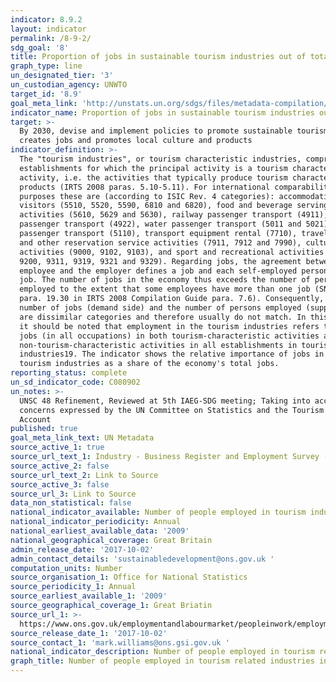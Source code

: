 ```yaml
---
indicator: 8.9.2
layout: indicator
permalink: /8-9-2/
sdg_goal: '8'
title: Proportion of jobs in sustainable tourism industries out of total tourism jobs
graph_type: line
un_designated_tier: '3'
un_custodian_agency: UNWTO
target_id: '8.9'
goal_meta_link: 'http://unstats.un.org/sdgs/files/metadata-compilation/Metadata-Goal-8.pdf'
indicator_name: Proportion of jobs in sustainable tourism industries out of total tourism jobs
target: >-
  By 2030, devise and implement policies to promote sustainable tourism that
  creates jobs and promotes local culture and products
indicator_definition: >-
  The "tourism industries", or tourism characteristic industries, comprise all
  establishments for which the principal activity is a tourism characteristic
  activity, i.e. the activities that typically produce tourism characteristic
  products (IRTS 2008 paras. 5.10-5.11). For international comparability
  purposes these are (according to ISIC Rev. 4 categories): accommodation for
  visitors (5510, 5520, 5590, 6810 and 6820), food and beverage serving
  activities (5610, 5629 and 5630), railway passenger transport (4911), road
  passenger transport (4922), water passenger transport (5011 and 5021), air
  passenger transport (5110), transport equipment rental (7710), travel agencies
  and other reservation service activities (7911, 7912 and 7990), cultural
  activities (9000, 9102, 9103), and sport and recreational activities (7721,
  9200, 9311, 9319, 9321 and 9329). Regarding jobs, the agreement between an
  employee and the employer defines a job and each self-employed person has a
  job. The number of jobs in the economy thus exceeds the number of persons
  employed to the extent that some employees have more than one job (SNA 2008
  para. 19.30 in IRTS 2008 Compilation Guide para. 7.6). Consequently, the
  number of jobs (demand side) and the number of persons employed (supply side)
  are dissimilar categories and therefore usually do not match. In this respect,
  it should be noted that employment in the tourism industries refers to all the
  jobs (in all occupations) in both tourism-characteristic activities and
  non-tourism-characteristic activities in all establishments in tourism
  industries19. The indicator shows the relative importance of jobs in the
  tourism industries as a share of the economy's total jobs.
reporting_status: complete
un_sd_indicator_code: C080902
un_notes: >-
  UNSC 48 Refinement, Reviewed at 5th IAEG-SDG meeting; Taking into account the
  concerns expressed by the UN Committee on Statistics and the Tourism Satellite
  Account
published: true
goal_meta_link_text: UN Metadata
source_active_1: true
source_url_text_1: Industry - Business Register and Employment Survey (BRES) ONS
source_active_2: false
source_url_text_2: Link to Source
source_active_3: false
source_url_3: Link to Source
data_non_statistical: false
national_indicator_available: Number of people employed in tourism industries in Great Britain
national_indicator_periodicity: Annual
national_earliest_available_data: '2009'
national_geographical_coverage: Great Britain
admin_release_date: '2017-10-02'
admin_contact_details: 'sustainabledevelopment@ons.gov.uk '
computation_units: Number
source_organisation_1: Office for National Statistics
source_periodicity_1: Annual
source_earliest_available_1: '2009'
source_geographical_coverage_1: Great Briatin
source_url_1: >-
  https://www.ons.gov.uk/employmentandlabourmarket/peopleinwork/employmentandemployeetypes/datasets/industry235digitsicbusinessregisterandemploymentsurveybrestable2
source_release_date_1: '2017-10-02'
source_contact_1: 'mark.williams@ons.gsi.gov.uk '
national_indicator_description: Number of people employed in tourism related industries in Great Britain
graph_title: Number of people employed in tourism related industries in Great Britain
---
```



